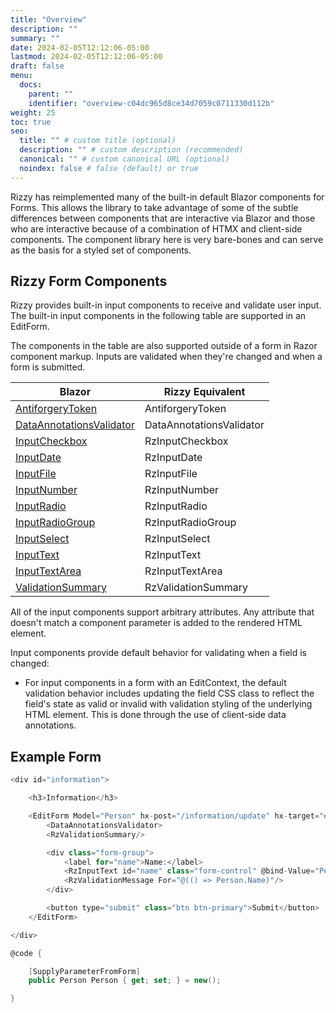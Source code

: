 ```yaml
---
title: "Overview"
description: ""
summary: ""
date: 2024-02-05T12:12:06-05:00
lastmod: 2024-02-05T12:12:06-05:00
draft: false
menu:
  docs:
    parent: ""
    identifier: "overview-c04dc965d8ce34d7059c0711330d112b"
weight: 25
toc: true
seo:
  title: "" # custom title (optional)
  description: "" # custom description (recommended)
  canonical: "" # custom canonical URL (optional)
  noindex: false # false (default) or true
---
```


Rizzy has reimplemented many of the built-in default Blazor components for Forms. This allows the library to take advantage of some of the subtle differences between components that are interactive via Blazor and those who are interactive because of a combination of HTMX and client-side components. The component library here is very bare-bones and can serve as the basis for a styled set of components.

## Rizzy Form Components

Rizzy provides built-in input components to receive and validate user input. The built-in input components in the following table are supported in an EditForm.

The components in the table are also supported outside of a form in Razor component markup. Inputs are validated when they're changed and when a form is submitted.



| Blazor | Rizzy Equivalent |
| ------------ | ------------------ |
| [AntiforgeryToken](https://learn.microsoft.com/en-us/aspnet/core/blazor/forms/?view=aspnetcore-8.0#antiforgery-support) | AntiforgeryToken |
| [DataAnnotationsValidator](https://learn.microsoft.com/en-us/aspnet/core/blazor/components/built-in-components#dataannotationsvalidator) | DataAnnotationsValidator |
| [InputCheckbox](https://learn.microsoft.com/en-us/aspnet/core/blazor/components/built-in-components#inputcheckbox) | RzInputCheckbox |
| [InputDate](https://learn.microsoft.com/en-us/aspnet/core/blazor/components/built-in-components#inputdate) | RzInputDate |
| [InputFile](https://learn.microsoft.com/en-us/aspnet/core/blazor/components/built-in-components#inputfile) | RzInputFile |
| [InputNumber](https://learn.microsoft.com/en-us/aspnet/core/blazor/components/built-in-components#inputnumber) | RzInputNumber |
| [InputRadio](https://learn.microsoft.com/en-us/aspnet/core/blazor/components/built-in-components#inputradio-and-inputradiogroup) | RzInputRadio |
| [InputRadioGroup](https://learn.microsoft.com/en-us/aspnet/core/blazor/components/built-in-components#inputradio-and-inputradiogroup) | RzInputRadioGroup |
| [InputSelect](https://learn.microsoft.com/en-us/aspnet/core/blazor/components/built-in-components#inputselect) | RzInputSelect |
| [InputText](https://learn.microsoft.com/en-us/aspnet/core/blazor/components/built-in-components#inputtext) | RzInputText |
| [InputTextArea](https://learn.microsoft.com/en-us/aspnet/core/blazor/components/built-in-components#inputtextarea) | RzInputTextArea |
| [ValidationSummary](https://learn.microsoft.com/en-us/aspnet/core/blazor/components/built-in-components#validationsummary) | RzValidationSummary |

All of the input components support arbitrary attributes. Any attribute that doesn't match a component parameter is added to the rendered HTML element.

Input components provide default behavior for validating when a field is changed:

- For input components in a form with an EditContext, the default validation behavior includes updating the field CSS class to reflect the field's state as valid or invalid with validation styling of the underlying HTML element. This is done through the use of client-side data annotations.

## Example Form

```csharp {title="Information.razor"}
<div id="information">

	<h3>Information</h3>

	<EditForm Model="Person" hx-post="/information/update" hx-target="#information">
		<DataAnnotationsValidator>
		<RzValidationSummary/>

		<div class="form-group">
			<label for="name">Name:</label>
			<RzInputText id="name" class="form-control" @bind-Value="Person.Name"/>
			<RzValidationMessage For="@(() => Person.Name)"/>
		</div>

		<button type="submit" class="btn btn-primary">Submit</button>
	</EditForm>

</div>

@code {

    [SupplyParameterFromForm]
    public Person Person { get; set; } = new();

}
```